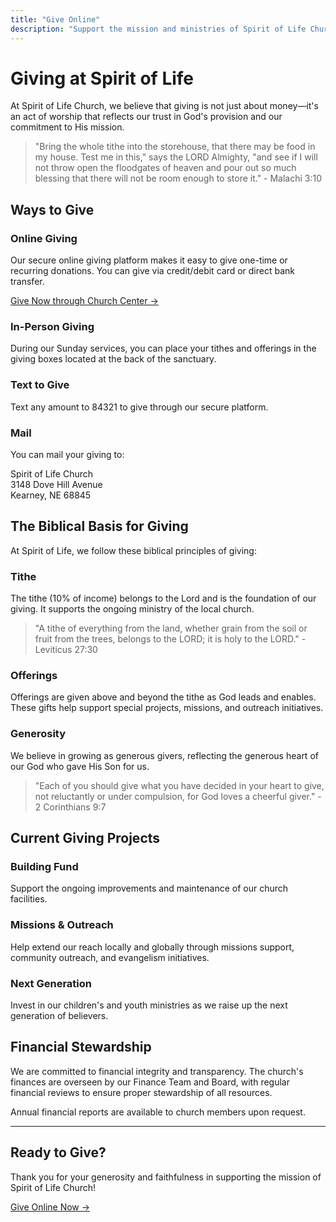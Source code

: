 ```yaml
---
title: "Give Online"
description: "Support the mission and ministries of Spirit of Life Church through your generous giving."
---
```


# Giving at Spirit of Life

At Spirit of Life Church, we believe that giving is not just about money—it's an act of worship that reflects our trust in God's provision and our commitment to His mission.

> "Bring the whole tithe into the storehouse, that there may be food in my house. Test me in this," says the LORD Almighty, "and see if I will not throw open the floodgates of heaven and pour out so much blessing that there will not be room enough to store it." - Malachi 3:10

## Ways to Give

### Online Giving

Our secure online giving platform makes it easy to give one-time or recurring donations. You can give via credit/debit card or direct bank transfer.

[Give Now through Church Center →](https://spiritoflifekearney.churchcenter.com/giving)

### In-Person Giving

During our Sunday services, you can place your tithes and offerings in the giving boxes located at the back of the sanctuary.

### Text to Give

Text any amount to 84321 to give through our secure platform.

### Mail

You can mail your giving to:

Spirit of Life Church  
3148 Dove Hill Avenue  
Kearney, NE 68845

## The Biblical Basis for Giving

At Spirit of Life, we follow these biblical principles of giving:

### Tithe

The tithe (10% of income) belongs to the Lord and is the foundation of our giving. It supports the ongoing ministry of the local church.

> "A tithe of everything from the land, whether grain from the soil or fruit from the trees, belongs to the LORD; it is holy to the LORD." - Leviticus 27:30

### Offerings

Offerings are given above and beyond the tithe as God leads and enables. These gifts help support special projects, missions, and outreach initiatives.

### Generosity

We believe in growing as generous givers, reflecting the generous heart of our God who gave His Son for us.

> "Each of you should give what you have decided in your heart to give, not reluctantly or under compulsion, for God loves a cheerful giver." - 2 Corinthians 9:7

## Current Giving Projects

### Building Fund

Support the ongoing improvements and maintenance of our church facilities.

### Missions & Outreach

Help extend our reach locally and globally through missions support, community outreach, and evangelism initiatives.

### Next Generation

Invest in our children's and youth ministries as we raise up the next generation of believers.

## Financial Stewardship

We are committed to financial integrity and transparency. The church's finances are overseen by our Finance Team and Board, with regular financial reviews to ensure proper stewardship of all resources.

Annual financial reports are available to church members upon request.

---

## Ready to Give?

Thank you for your generosity and faithfulness in supporting the mission of Spirit of Life Church!

[Give Online Now →](https://spiritoflifekearney.churchcenter.com/giving)
